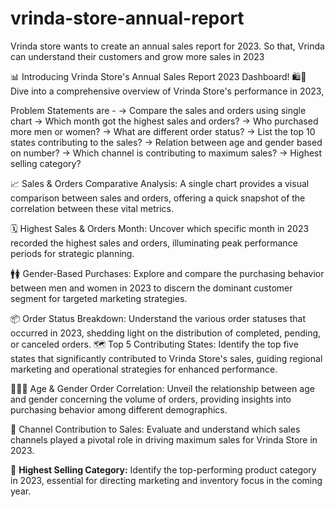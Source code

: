 # vrinda-store-annual-report
Vrinda store wants to create an annual sales report for 2023. So that, Vrinda can understand their customers and grow more sales in 2023

📊 Introducing Vrinda Store's Annual Sales Report 2023 Dashboard! 🛍💼 Dive into a comprehensive overview of Vrinda Store's performance in 2023, 

Problem Statements are - 
-> Compare the sales and orders using single chart
-> Which month got the highest sales and orders?
-> Who purchased more men or women?
-> What are different order status?
-> List the top 10 states contributing to the sales?
-> Relation between age and gender based on number?
-> Which channel is contributing to maximum sales?
-> Highest selling category?

📈 Sales & Orders Comparative Analysis: A single chart provides a visual comparison between sales and orders, offering a quick snapshot of the correlation between these vital metrics.

🗓 Highest Sales & Orders Month: Uncover which specific month in 2023 recorded the highest sales and orders, illuminating peak performance periods for strategic planning.

🚹🚺 Gender-Based Purchases: Explore and compare the purchasing behavior between men and women in 2023 to discern the dominant customer segment for targeted marketing strategies.

📦 Order Status Breakdown: Understand the various order statuses that occurred in 2023, shedding light on the distribution of completed, pending, or canceled orders.
🗺 Top 5 Contributing States: Identify the top five states that significantly contributed to Vrinda Store's sales, guiding regional marketing and operational strategies for enhanced performance.

👫👱‍♂️ Age & Gender Order Correlation: Unveil the relationship between age and gender concerning the volume of orders, providing insights into purchasing behavior among different demographics.

📱 Channel Contribution to Sales: Evaluate and understand which sales channels played a pivotal role in driving maximum sales for Vrinda Store in 2023.

🥇 **Highest Selling Category:** Identify the top-performing product category in 2023, essential for directing marketing and inventory focus in the coming year.
